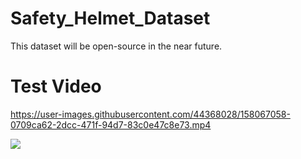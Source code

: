 # Safety_Helmet_Dataset

This dataset will be open-source in the near future.

# Test Video

https://user-images.githubusercontent.com/44368028/158067058-0709ca62-2dcc-471f-94d7-83c0e47c8e73.mp4

![](https://github.com/LuckyXie0427/myGitTest/blob/master/%E5%8A%A8%E7%94%BB%20(0).gif)
